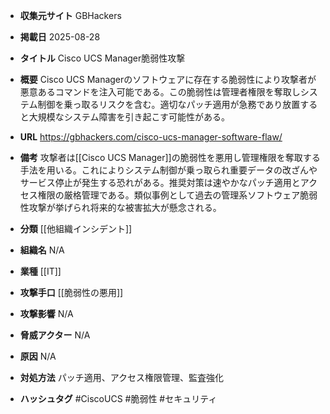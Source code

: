 - **収集元サイト**
GBHackers

- **掲載日**
2025-08-28

- **タイトル**
Cisco UCS Manager脆弱性攻撃

- **概要**
Cisco UCS Managerのソフトウェアに存在する脆弱性により攻撃者が悪意あるコマンドを注入可能である。この脆弱性は管理者権限を奪取しシステム制御を乗っ取るリスクを含む。適切なパッチ適用が急務であり放置すると大規模なシステム障害を引き起こす可能性がある。

- **URL**
https://gbhackers.com/cisco-ucs-manager-software-flaw/

- **備考**
攻撃者は[[Cisco UCS Manager]]の脆弱性を悪用し管理権限を奪取する手法を用いる。これによりシステム制御が乗っ取られ重要データの改ざんやサービス停止が発生する恐れがある。推奨対策は速やかなパッチ適用とアクセス権限の厳格管理である。類似事例として過去の管理系ソフトウェア脆弱性攻撃が挙げられ将来的な被害拡大が懸念される。

- **分類**
[[他組織インシデント]]

- **組織名**
N/A

- **業種**
[[IT]]

- **攻撃手口**
[[脆弱性の悪用]]

- **攻撃影響**
N/A

- **脅威アクター**
N/A

- **原因**
N/A

- **対処方法**
パッチ適用、アクセス権限管理、監査強化

- **ハッシュタグ**
#CiscoUCS #脆弱性 #セキュリティ
